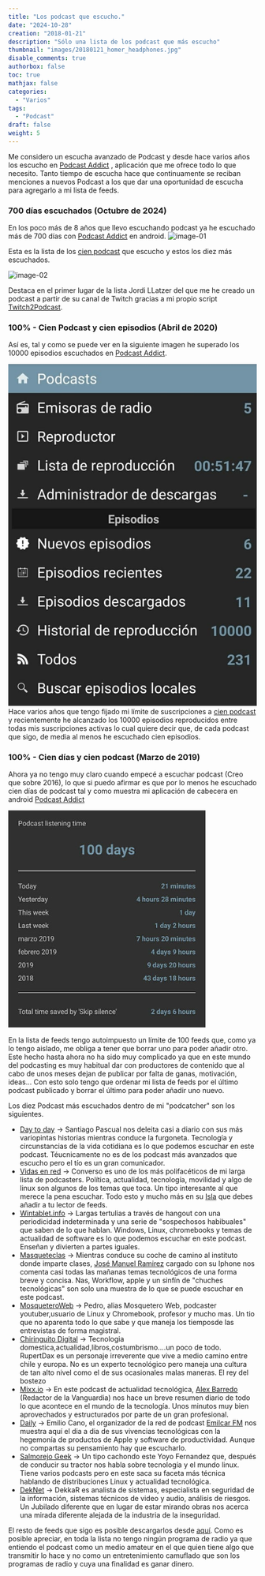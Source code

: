 ```yaml
---
title: "Los podcast que escucho."
date: "2024-10-28"
creation: "2018-01-21"
description: "Sólo una lista de los podcast que más escucho"
thumbnail: "images/20180121_homer_headphones.jpg"
disable_comments: true
authorbox: false
toc: true
mathjax: false
categories:
  - "Varios"
tags:
  - "Podcast"
draft: false
weight: 5
---
```

Me considero un escucha avanzado de Podcast y desde hace varios años los escucho en [Podcast Addict] , aplicación que me ofrece todo lo que necesito.  Tanto tiempo de escucha hace que continuamente se reciban menciones a nuevos Podcast a los que dar una oportunidad de escucha para agregarlo a mi lista de feeds.

<!--more-->
### 700 días escuchados (Octubre de 2024)
En los poco más de 8 años que llevo escuchando podcast ya he escuchado más de 700 días con [Podcast Addict] en android.
![image-01]

Esta es la lista de los [cien podcast] que escucho y estos los diez más escuchados.

![image-02]

Destaca en el primer lugar de la lista Jordi LLatzer del que me he creado un podcast a partir de su canal de Twitch gracias a mi propio script [Twitch2Podcast].


### 100% - Cien Podcast y cien episodios (Abril de 2020)
Así es, tal y como se puede ver en la siguiente imagen he superado los 10000 episodios escuchados en [Podcast Addict][50].
<!--more-->
![PodcastAddict][102]
Hace varios años que tengo fijado mi límite de suscripciones a [cien podcast][150] y recientemente he alcanzado los 10000 episodios reproducidos entre todas mis suscripciones activas lo cual quiere decir que, de cada podcast que sigo, de media al menos he escuchado cien episodios.

### 100% - Cien días y cien podcast (Marzo de 2019)
Ahora ya no tengo muy claro cuando empecé a escuchar podcast (Creo que sobre 2016), lo que si puedo afirmar es que por lo menos he escuchado cien días de podcast tal y como muestra mi aplicación de cabecera en android [Podcast Addict][50]

![PodcastAddict][101]

En la lista de feeds tengo autoimpuesto un límite de 100 feeds que, como ya lo tengo aislado, me obliga a tener que borrar uno para poder añadir otro. Este hecho hasta ahora no ha sido muy complicado ya que en este mundo del podcasting es muy habitual dar con productores de contenido que al cabo de unos meses dejan de publicar por falta de ganas, motivación, ideas... Con esto solo tengo que ordenar mi lista de feeds por el último podcast publicado y borrar el último para poder añadir uno nuevo. 

Los diez Podcast más escuchados dentro de mi "podcatcher" son los siguientes.

  * [Day to day][3] -> Santiago Pascual nos deleita casi a diario con sus más variopintas historias mientras conduce la furgoneta. Tecnología y circunstancias de la vida cotidiana es lo que podemos escuchar en este podcast. Téucnicamente no es de los podcast más avanzados que escucho pero el tío es un gran comunicador.
  * [Vidas en red][1] -> Converso es uno de los más polifacéticos de mi larga lista de podcasters. Política, actualidad, tecnología, movilidad y algo de linux son algunos de los temas que toca. Un tipo interesante al que merece la pena escuchar. Todo esto y mucho más en su [Isla][2] que debes añadir a tu lector de feeds.
  * [Wintablet.info][4] -> Largas tertulias a través de hangout con una periodicidad indeterminada y una serie de "sospechosos habibuales" que saben de lo que hablan. Windows, Linux, chromebooks y temas de actualidad de software es lo que podemos escuchar en este podcast. Enseñan y divierten a partes iguales.
  * [Masqueteclas][5] -> Mientras conduce su coche de camino al instituto donde imparte clases, [José Manuel Ramirez][6] cargado con su Iphone nos comenta casi todas las mañanas temas tecnológicos de una forma breve y concisa. Nas, Workflow, apple y un sinfín de "chuches tecnológicas" son solo una muestra de lo que se puede escuchar en este podcast.
  * [MosqueteroWeb][23] -> Pedro, alias Mosquetero Web, podcaster  youtuber,usuario de Linux y Chromebook, profesor y mucho mas.  Un tio que no aparenta todo lo que sabe y que maneja los tiemposde las entrevistas de forma magistral.
  * [Chiringuito Digital][24] -> Tecnologia domestica,actualidad,libros,costumbrismo....un poco de todo. RupertDax es un personaje irreverente que vive a medio camino entre chile y europa.  No es un experto tecnológico pero maneja una cultura de tan alto nivel como el de sus ocasionales malas maneras.  El rey del bostezo
  * [Mixx.io][10] -> En este podcast de actualidad tecnológica, [Alex Barredo][11] (Redactor de la Vanguardia) nos hace un breve resumen diario de todo lo que acontece en el mundo de la tecnología. Unos minutos muy bien aprovechados y estructurados por parte de un gran profesional.
  * [Daily][25] -> Emilio Cano, el organizador de la red de podcast [Emilcar FM][26] nos muestra aquí el dia a dia de sus vivencias tecnológicas con la hegemonía de productos de Apple y software de productividad.  Aunque no compartas su pensamiento hay que escucharlo.
  * [Salmorejo Geek][13] -> Un tipo cachondo este Yoyo Fernandez que, después de conducir su tractor nos habla sobre tecnología y el mundo linux. Tiene varios podcasts pero en este saca su faceta más técnica hablando de distribuciones Linux y actualidad tecnológica.
  * [DekNet][27] -> DekkaR es analista de sistemas, especialista en seguridad de la información, sistemas técnicos de video y audio, análisis de riesgos.  Un Jubilado diferente que en lugar de estar mirando obras nos acerca una mirada diferente alejada de la industria de la inseguridad.
  

El resto de feeds que sigo es posible descargarlos desde [aquí][150]. Como es posible apreciar, en toda la lista no tengo ningún programa de radio ya que entiendo el podcast como un medio amateur en el que quien tiene algo que transmitir lo hace y no como un entretenimiento camuflado que son los programas de radio y cuya una finalidad es ganar dinero. 

<!---
  * [Cultura Nas][14] -> Si quieres o tienes un Nas no puedes dejar de escuchar este podcast. [José Manuel Ramirez][6], el profesor de instituto de Masqueteclas, y [David Aragón][15], comunnity manager en Qloudea, hablan única y exclusivamente sobre servidores Nas, actualidad, novedades, modos de funcionamiento y resolución de preguntas. Cada vez les cuesta más tiempo grabar, pero es uno de mis obligatorios para escuchar.
  * [Potencia Pro][12] -> Menuda pareja, Miguel Angel Terrón y Flavia Bernardez hacen este podcast de frecuencia indeterminada sobre el mundo WordPress. Ambos trabajan para Joan Boluda por lo que saben de lo que están hablando. Puede que no se aprenda mucho desde el punto de vista técnico, pero la verdad es que resulta muy entretenido.
  * [WordPress Diario][7] -> Desde esta ventana, [Fernan Diez][8] nos cuenta todos los entresijos de WordPress a diario, bueno, de lunes a viernes. WordPress, diseño web, plugins y markering online son los aspectos fundamentales que se tocan en este podcast. Técnicamente es fácil de seguir y te ayuda a aprender y descubrir nuevas formas de trabajar con WordPress. Una forma de vender su contenido y servicios de la que nos podemos aprovechar.
  * [Predicneitor Geek][9] -> Básicamente hace "reviews" de smartphones aunque a veces toca otros temas. Un chico joven que se define como "Geek". Aunque ahora apenas lo escucho todavía permanece en mi lista de los más escuchados.
  * [Hablo Geek][16] -> Más que un podcast, casi es una enciclopedia en formato de audio. Con la escusa de practicar el castellano, [Federico Hatoum][17] se prepara un par de temas tecnológicos al mes y los expone con total claridad, muchas veces acompañado de un invitado. Aunque no trate todos los temas con mucha profundidad, este podcast es perfecto para aprender "de todo un poco". Me encanta¡¡¡
  * [UGeek][18] -> Un podcast para escuchar con tranquilidad y del que se puede aprender mucho. [Angel][19] es un tío "templao" que nos habla de GNU-Linux, servidores, Raspberry Pi y muchos más temas tecnológicamente interesantes sin miedo a la consola de comandos. Tiene unas rachas de mayor publicación que otras, pero merece la pena esperar, nunca defrauda.
  * [Reality Cracking][20] -> Mhyst es simplemente un pensador, toca infinidad de temas sin dar nada por supuesto y iendo siempre mucho más allá de la versión oficial. Ahora hace un tiempo que no publica, se ha dado un descanso y espero que vuelva. Si no lo has escuchado tienes oportunidad de hacerlo en la infinidad de podcast atemporales que tiene en su canal.
  * [La Tecnología para todos][21] -> En este podcast de caracter formativo y divulgativo, [Luis del Valle][22] nos habla sobre todo lo relaccionado con el mundo maker. Arduino, programación, IoT, Raspberry Pi y mucho más es lo que aquí puedes escuchar. Es muy dificil abarcar todo que aquí se trata, pero un episodio cada quincena se puede seguir.
-->

[1]: http://www.ivoox.com/feed_fg_f19822_filtro_1.xml
[2]: http://www.vidasenred.com/
[3]: http://feedpress.me/daytoday
[4]: http://www.ivoox.com/podcast-wintablet-info_fg_f1111914_filtro_1.xml
[5]: https://www.jmramirez.pro/masqueteclas/feed/
[6]: https://www.jmramirez.pro
[7]: https://www.fernan.com.es/podcast/feed/
[8]: https://www.fernan.com.es/
[9]: http://www.ivoox.com/predicneitor-geek_fg_f1165758_filtro_1.xml
[10]: http://podcast.mixx.io/index.rss
[11]: https://www.mixx.io
[12]: https://potencia.pro/feed/podcast
[13]: http://www.ivoox.com/salmorejo-geek_fg_f1206500_filtro_1.xml
[14]: https://www.jmramirez.pro/culturanas/feed/
[15]: https://www.qloudea.com
[16]: http://feedpress.me/hablogeek
[17]: https://hatoum.com/
[18]: http://feeds.feedburner.com/ugeek
[19]: https://ugeek.github.io/
[20]: http://www.ivoox.com/podcast-reality-cracking_fg_f159955_filtro_1.xml
[21]: http://www.spreaker.com/show/1388485/episodes/feed
[22]: https://programarfacil.com/
[23]: http://www.ivoox.com/mosqueteroweb-tecnologia-linux-ajedrez_fg_f1248962_filtro_1.xml
[24]: http://www.ivoox.com/chiringuito-digital_fg_f197142_filtro_1.xml
[25]: http://www.spreaker.com/show/153429/episodes/feed
[26]: https://emilcar.fm/
[27]: http://www.spreaker.com/user/7472853/episodes/feed

[50]: https://play.google.com/store/apps/details?id=com.bambuna.podcastaddict&hl=es

[100]: /images/20190307_podcastaddict.png
[101]: /images/20190307_podcast_100.jpg
[102]: /images/20200406_10000_podcast.jpg

[150]: /files/podcast.opml

[Podcast Addict]: https://podcastaddict.com
[cien podcast]: /files/podcast.opml
[Twitch2Podcast]: /crear-podcast-a-partir-de-un-canal-de-twitch/

[image-01]: /images/20180121_podcast_01.jpg
[image-02]: /images/20180121_podcast_02.jpg


